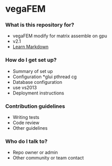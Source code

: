 # vegaFEM #

### What is this repository for? ###

* vegaFEM modify for matrix assemble on gpu
* v2.1
* [Learn Markdown](https://bitbucket.org/tutorials/markdowndemo)

### How do I get set up? ###

* Summary of set up
* Configuration
*glui pthread cg
* Database configuration
* use vs2013
* Deployment instructions

### Contribution guidelines ###

* Writing tests
* Code review
* Other guidelines

### Who do I talk to? ###

* Repo owner or admin
* Other community or team contact